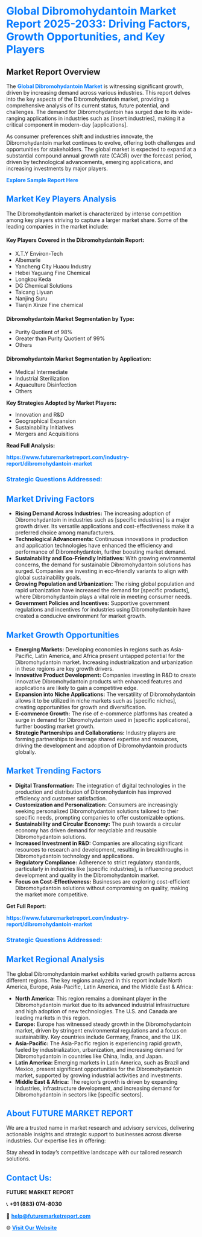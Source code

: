<h1 style="color: #007BFF;">Global Dibromohydantoin Market Report 2025-2033: Driving Factors, Growth Opportunities, and Key Players</h1>

<section id="overview">
<h2>Market Report Overview</h2>
<p>The <a href="https://www.futuremarketreport.com/industry-report/dibromohydantoin-market" style="color: #007BFF; text-decoration: none;"><strong>Global Dibromohydantoin Market</strong></a> is witnessing significant growth, driven by increasing demand across various industries. This report delves into the key aspects of the Dibromohydantoin market, providing a comprehensive analysis of its current status, future potential, and challenges. The demand for Dibromohydantoin has surged due to its wide-ranging applications in industries such as [insert industries], making it a critical component in modern-day [applications].</p>
<p>As consumer preferences shift and industries innovate, the Dibromohydantoin market continues to evolve, offering both challenges and opportunities for stakeholders. The global market is expected to expand at a substantial compound annual growth rate (CAGR) over the forecast period, driven by technological advancements, emerging applications, and increasing investments by major players.</p>
</section>

<section id="overview">
<p><a href="https://www.futuremarketreport.com/request-sample/reportId=53141" style="color: #007BFF; text-decoration: none;"><strong>Explore Sample Report Here</strong></a></p>
</section>

<section id="key-players">
<h2 style="color: #007BFF;">Market Key Players Analysis</h2>
<p>The Dibromohydantoin market is characterized by intense competition among key players striving to capture a larger market share. Some of the leading companies in the market include:</p>
<h4>Key Players Covered in the Dibromohydantoin Report:</h4>
<ul><li>X.T.Y Environ-Tech</li><li>Albemarle</li><li>Yancheng City Huaou Industry</li><li>Hebei Yaguang Fine Chemical</li><li>Longkou Keda</li><li>DG Chemical Solutions</li><li>Taicang Liyuan</li><li>Nanjing Suru</li><li>Tianjin Xinze Fine chemical</li></ul>
<h4>Dibromohydantoin Market Segmentation by Type:</h4>
<ul><li>Purity Quotient of 98%</li><li>Greater than Purity Quotient of 99%</li><li>Others</li></ul>

<h4>Dibromohydantoin Market Segmentation by Application:</h4>
<ul><li>Medical Intermediate</li><li>Industrial Sterilization</li><li>Aquaculture Disinfection</li><li>Others</li></ul>
<p><strong>Key Strategies Adopted by Market Players:</strong></p>
<ul>
<li>Innovation and R&D</li>
<li>Geographical Expansion</li>
<li>Sustainability Initiatives</li>
<li>Mergers and Acquisitions</li>
</ul>
</section>

<section>
<p><strong>Read Full Analysis: </strong></p><a href="https://www.futuremarketreport.com/industry-report/dibromohydantoin-market" style="color: #007BFF; text-decoration: none;"><strong>https://www.futuremarketreport.com/industry-report/dibromohydantoin-market</strong></a>
<h3 style="color: #007BFF;">Strategic Questions Addressed:</h3>
</section>

<section id="driving-factors">
<h2 style="color: #007BFF;">Market Driving Factors</h2>
<ul>
<li><strong>Rising Demand Across Industries:</strong> The increasing adoption of Dibromohydantoin in industries such as [specific industries] is a major growth driver. Its versatile applications and cost-effectiveness make it a preferred choice among manufacturers.</li>
<li><strong>Technological Advancements:</strong> Continuous innovations in production and application technologies have enhanced the efficiency and performance of Dibromohydantoin, further boosting market demand.</li>
<li><strong>Sustainability and Eco-Friendly Initiatives:</strong> With growing environmental concerns, the demand for sustainable Dibromohydantoin solutions has surged. Companies are investing in eco-friendly variants to align with global sustainability goals.</li>
<li><strong>Growing Population and Urbanization:</strong> The rising global population and rapid urbanization have increased the demand for [specific products], where Dibromohydantoin plays a vital role in meeting consumer needs.</li>
<li><strong>Government Policies and Incentives:</strong> Supportive government regulations and incentives for industries using Dibromohydantoin have created a conducive environment for market growth.</li>
</ul>
</section>

<section id="growth-opportunities">
<h2 style="color: #007BFF;">Market Growth Opportunities</h2>
<ul>
<li><strong>Emerging Markets:</strong> Developing economies in regions such as Asia-Pacific, Latin America, and Africa present untapped potential for the Dibromohydantoin market. Increasing industrialization and urbanization in these regions are key growth drivers.</li>
<li><strong>Innovative Product Development:</strong> Companies investing in R&D to create innovative Dibromohydantoin products with enhanced features and applications are likely to gain a competitive edge.</li>
<li><strong>Expansion into Niche Applications:</strong> The versatility of Dibromohydantoin allows it to be utilized in niche markets such as [specific niches], creating opportunities for growth and diversification.</li>
<li><strong>E-commerce Growth:</strong> The rise of e-commerce platforms has created a surge in demand for Dibromohydantoin used in [specific applications], further boosting market growth.</li>
<li><strong>Strategic Partnerships and Collaborations:</strong> Industry players are forming partnerships to leverage shared expertise and resources, driving the development and adoption of Dibromohydantoin products globally.</li>
</ul>
</section>

<section id="trending-factors">
<h2 style="color: #007BFF;">Market Trending Factors</h2>
<ul>
<li><strong>Digital Transformation:</strong> The integration of digital technologies in the production and distribution of Dibromohydantoin has improved efficiency and customer satisfaction.</li>
<li><strong>Customization and Personalization:</strong> Consumers are increasingly seeking personalized Dibromohydantoin solutions tailored to their specific needs, prompting companies to offer customizable options.</li>
<li><strong>Sustainability and Circular Economy:</strong> The push towards a circular economy has driven demand for recyclable and reusable Dibromohydantoin solutions.</li>
<li><strong>Increased Investment in R&D:</strong> Companies are allocating significant resources to research and development, resulting in breakthroughs in Dibromohydantoin technology and applications.</li>
<li><strong>Regulatory Compliance:</strong> Adherence to strict regulatory standards, particularly in industries like [specific industries], is influencing product development and quality in the Dibromohydantoin market.</li>
<li><strong>Focus on Cost-Effectiveness:</strong> Businesses are exploring cost-efficient Dibromohydantoin solutions without compromising on quality, making the market more competitive.</li>
</ul>
</section>

<section>
<p><strong>Get Full Report: </strong></p><a href="https://www.futuremarketreport.com/industry-report/dibromohydantoin-market" style="color: #007BFF; text-decoration: none;"><strong>https://www.futuremarketreport.com/industry-report/dibromohydantoin-market</strong></a>
<h3 style="color: #007BFF;">Strategic Questions Addressed:</h3>
</section>


<section id="regional-analysis">
<h2 style="color: #007BFF;">Market Regional Analysis</h2>
<p>The global Dibromohydantoin market exhibits varied growth patterns across different regions. The key regions analyzed in this report include North America, Europe, Asia-Pacific, Latin America, and the Middle East & Africa:</p>
<ul>
<li><strong>North America:</strong> This region remains a dominant player in the Dibromohydantoin market due to its advanced industrial infrastructure and high adoption of new technologies. The U.S. and Canada are leading markets in this region.</li>
<li><strong>Europe:</strong> Europe has witnessed steady growth in the Dibromohydantoin market, driven by stringent environmental regulations and a focus on sustainability. Key countries include Germany, France, and the U.K.</li>
<li><strong>Asia-Pacific:</strong> The Asia-Pacific region is experiencing rapid growth, fueled by industrialization, urbanization, and increasing demand for Dibromohydantoin in countries like China, India, and Japan.</li>
<li><strong>Latin America:</strong> Emerging markets in Latin America, such as Brazil and Mexico, present significant opportunities for the Dibromohydantoin market, supported by growing industrial activities and investments.</li>
<li><strong>Middle East & Africa:</strong> The region’s growth is driven by expanding industries, infrastructure development, and increasing demand for Dibromohydantoin in sectors like [specific sectors].</li>
</ul>
</section>

<footer>
<h2 style="color: #007BFF;">About FUTURE MARKET REPORT</h2>
<p>We are a trusted name in market research and advisory services, delivering actionable insights and strategic support to businesses across diverse industries. Our expertise lies in offering:</p>

<p>Stay ahead in today’s competitive landscape with our tailored research solutions.</p>

<h2 style="color: #007BFF;">Contact Us:</h2>
<p><strong>FUTURE MARKET REPORT</strong></p>
<p>📞 <strong>+91 (883) 074-8030</strong></p>
<p>📧 <strong><a href="mailto:help@futuremarketreport.com" style="color: #007BFF;">help@futuremarketreport.com</a></strong></p>
<p>🌐 <strong><a href="https://www.futuremarketreport.com/" style="color: #007BFF;">Visit Our Website</a></strong></p>
</footer>